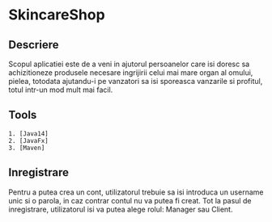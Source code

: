 # SkincareShop


## Descriere

Scopul aplicatiei este de a veni in ajutorul persoanelor care isi doresc sa achizitioneze produsele necesare ingrijirii celui mai mare organ al omului, pielea, totodata ajutandu-i pe vanzatori sa isi sporeasca vanzarile si profitul, totul intr-un mod mult mai facil.


## Tools
```
1. [Java14]
2. [JavaFx]
3. [Maven]
```
## Inregistrare
Pentru a putea crea un cont, utilizatorul trebuie sa isi introduca un username unic si o parola, in caz contrar contul nu va putea fi creat.
Tot la pasul de inregistrare, utilizatorul isi va putea alege rolul: Manager sau Client.
